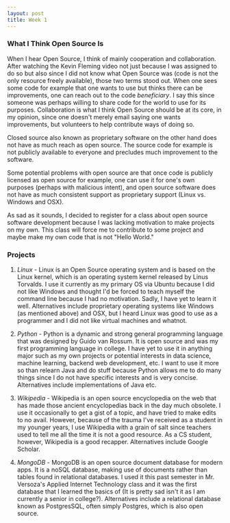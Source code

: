 ```yaml
---
layout: post
title: Week 1
---
```



### What I Think Open Source Is
When I hear Open Source, I think of mainly cooperation and collaboration.  After watching the Kevin Fleming video not just because I was assigned to do so but also since I did not know what Open Source was (code is not the only resource freely available), those two terms stood out.  When one sees some code for example that one wants to use but thinks there can be improvements, one can reach out to the code _beneficiary_.  I say this since someone was perhaps willing to share code for the world to use for its purposes.  Collaboration is what I think Open Source should be at its core, in my opinion, since one doesn't merely email saying one wants improvements, but volunteers to help contribute ways of doing so.  

Closed source also known as proprietary software on the other hand does not have as much reach as open source.  The source code for example is not publicly available to everyone and precludes much improvement to the software.

Some potential problems with open source are that once code is publicly licensed as open source for example, one can use it for one's own purposes (perhaps with malicious intent), and open source software does not have as much consistent support as proprietary support (Linux vs. Windows and OSX).

As sad as it sounds, I decided to register for a class about open source software development because I was lacking motivation to make projects on my own.  This class will force me to contribute to some project and maybe make my own code that is not "Hello World."

### Projects
1. *_Linux_* - Linux is an Open Source operating system and is based on the Linux kernel, which is an operating system kernel released by Linus Torvalds. I use it currently as my primary OS via Ubuntu because I did not like Windows and thought I'd be forced to teach myself the command line because I had no motivation.  Sadly, I have yet to learn it well.  Alternatives include proprietary operating systems like Windows (as mentioned above) and OSX, but I heard Linux was good to use as a programmer and I did not like virtual machines and whatnot.

2. *_Python_* - Python is a dynamic and strong general programming language that was designed by Guido van Rossum.  It is open source and was my first programming language in college.  I have yet to use it in anything major such as my own projects or potential interests in data science, machine learning, backend web development, etc.  I want to use it more so than relearn Java and do stuff because Python allows me to do many things since I do not have specific interests and is very concise.  Alternatives include implementations of Java etc.

3. *_Wikipedia_* - Wikipedia is an open source encyclopedia on the web that has made those ancient encyclopedias back in the day much obsolete.  I use it occasionally to get a gist of a topic, and have tried to make edits to no avail.  However, because of the trauma I've received as a student in my younger years, I use Wikipedia with a grain of salt since teachers used to tell me all the time it is not a good resource.  As a CS student, however, Wikipedia is a good recapper. Alternatives include Google Scholar.

4. *_MongoDB_* - MongoDB is an open source document database for modern apps.  It is a noSQL database, making use of documents rather than tables found in relational databases.  I used it this past semester in Mr. Versoza's Applied Internet Technology class and it was the first database that I learned the basics of (It is pretty sad isn't it as I am currently a senior in college?).  Alternatives include a relational database known as PostgresSQL, often simply Postgres, which is also open source.